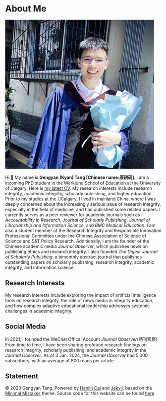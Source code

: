 # About Me

<img src="1664867172379.jpg" class="floatpic" width="480" height="480">

Hi 👋 My name is **Gengyan (Kyan) Tang [Chinese name:唐耕砚]**. I am a incoming PhD student in the Werklund School of Education at the University of Calgary. Here is [my latest CV](CV-Gengyan.pdf). My research interests include research integrity, academic integrity, scholarly publishing, and higher education. Prior to my studies at the UCalgary, I lived in mainland China, where I was deeply concerned about the increasingly serious issue of research integrity, especially in the field of medicine, and has published some related papers. I currently serves as a peer reviewer for academic journals such as *Accountability in Research*, *Journal of Scholarly Publishing*, *Journal of Librarianship and Information Science*, and *BMC Medical Education*. I am also a student member of the Research Integrity and Responsible Innovation Professional Committee under the Chinese Association of Science of Science and S&T Policy Research. Additionally, I am the founder of the Chinese academic media *Journal Observer*, which publishes news on publishing ethics and research integrity. I also founded *The Digest Journal of Scholarly Publishing*, a bimonthly abstract journal that publishes outstanding papers on scholarly publishing, research integrity, academic integrity, and information science. 

## Research Interests

My research interests include exploring the impact of artificial intelligence tools on research integrity, the role of news media in integrity education, and how complex adaptive educational leadership addresses systemic challenges in academic integrity. 

## Social Media

In 2021, I founded the WeChat Offical Account *Journal Observer*(期刊观察). From time to time, I have been sharing profound research findings on research integrity, scholarly publishing, and academic integrity in the *Journal Observer*. As of 3 Jan. 2024, the *Journal Observer* had 5,000 subscribers, with an average of 800 reads per article.

## Statement

© 2023 Gengyan Tang. Powered by [Hanlin Cai](https://caihanlin.com/) and [Jekyll](https://jekyllrb.com/), based on the [Minimal Mistakes](https://mademistakes.com/) theme. Source code for this website can be found [here](https://github.com/GuangLun2000/GuangLun2000.github.io).

